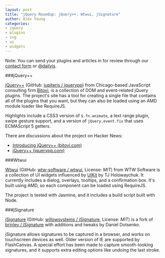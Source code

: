 ```yaml
---
layout: post
title: "jQuery Roundup: jQuery++, Wtwui, jSignature"
author: Alex Young
categories: 
- jquery
- plugins
- svg
- ui
- widgets
---
```


<div class="intro">
Note: You can send your plugins and articles in for review through our <a href="/contact.html">contact form</a> or <a href="http://twitter.com/dailyjs">@dailyjs</a>.
</div>

###jQuery++

[jQuery++](http://jquerypp.com/) (GitHub: [jupiterjs / jquerypp](https://github.com/jupiterjs/jquerypp)) from Chicago-based JavaScript consulting firm [Bitovi](http://bitovi.com/), is a collection of DOM and event-related jQuery plugins.  The project's site has a tool for creating a single file that contains all of the plugins that you want, but they can also be loaded using an AMD module loader like RequireJS.

Highlights include a CSS3 version of `$.fn.animate`, a text range plugin, swipe gesture support, and a version of `jQuery.event.fix` that uses ECMAScript 5 getters.

There are discussions about the project on Hacker News:

* [Introducing jQuery++ (bitovi.com)](http://news.ycombinator.com/item?id=4067135)
* [jQuery++ (jquerypp.com)](http://news.ycombinator.com/item?id=4067260)

###Wtwui

[Wtwui](http://wtw-software.github.com/wtwui/) (GitHub: [wtw-software / wtwui](https://github.com/wtw-software/wtwui), License: _MIT_) from WTW Software is a collection of UI widgets influenced by [UIKit](https://github.com/visionmedia/uikit) by TJ Holowaychuk.  It currently includes a dialog, overlays, tooltips, and a confirmation box.  It's built using AMD, so each component can be loaded using RequireJS.

The project is tested with Jasmine, and it includes a build script built with Node.

###jSignature

[jSignature](http://willowsystems.github.com/jSignature/) (GitHub: [willowsystems / jSignature](https://github.com/willowsystems/jSignature), License: _MIT_) is a fork of [brinley / jSignature](https://github.com/brinley/jSignature) with additions and tweaks by Daniel Dotsenko.

jSignature allows signatures to be captured in a browser, and works on touchscreen devices as well.  Older version of IE are supported by FlashCanvas.  A special effort has been made to capture smooth-looking signatures, and it supports extra editing options like undoing the last stroke.
